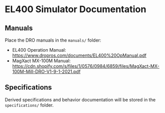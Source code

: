 # EL400 Simulator Documentation

## Manuals

Place the DRO manuals in the `manuals/` folder:
- EL400 Operation Manual: https://www.dropros.com/documents/EL400%20OpManual.pdf
- MagXact MX-100M Manual: https://cdn.shopify.com/s/files/1/0576/0984/6859/files/MagXact-MX-100M-Mill-DRO-V1-9-1-2021.pdf

## Specifications

Derived specifications and behavior documentation will be stored in the `specifications/` folder.
